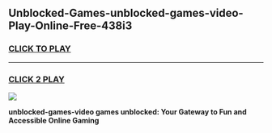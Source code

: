 
## Unblocked-Games-unblocked-games-video-Play-Online-Free-438i3
<h3>
<a href="https://premium76.site?title=unblocked-games-video&ref=26A">CLICK TO PLAY</a></h3>
<hr>

<h3>
<a href="https://premium76.site?title=unblocked-games-video&ref=26A">CLICK 2 PLAY</a>
  
</h3>

<a href="https://premium76.site?title=unblocked-games-video&ref=26A"><img src="https://clearcache.store/games.png"></a>


**unblocked-games-video games unblocked: Your Gateway to Fun and Accessible Online Gaming**
